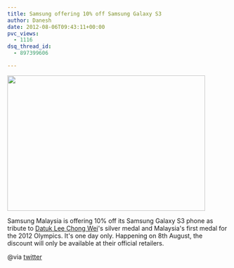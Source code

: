 ```yaml
---
title: Samsung offering 10% off Samsung Galaxy S3
author: Danesh
date: 2012-08-06T09:43:11+00:00
pvc_views:
  - 1116
dsq_thread_id:
  - 897399606

---
```

<a href="/posts/samsung-offering-10-off-samsung-galaxy-s3/samsung-olympics-discount-twitter/" rel="attachment wp-att-3000"><img loading="lazy" class="alignnone size-medium wp-image-3000" title="samsung-olympics-discount-twitter" src="/wp-content/uploads/2012/08/samsung-olympics-discount-twitter-450x308.jpg" alt="" width="450" height="308" srcset="/wp-content/uploads/2012/08/samsung-olympics-discount-twitter-450x308.jpg 450w, /wp-content/uploads/2012/08/samsung-olympics-discount-twitter.jpg 460w" sizes="(max-width: 450px) 100vw, 450px" /></a>

Samsung Malaysia is offering 10% off its Samsung Galaxy S3 phone as tribute to [Datuk Lee Chong Wei][1]'s silver medal and Malaysia's first medal for the 2012 Olympics. It's one day only. Happening on 8th August, the discount will only be available at their official retailers.

@via [twitter][2]

 [1]: http://en.wikipedia.org/wiki/Lee_Chong_Wei
 [2]: https://twitter.com/starintech/status/232106191747170304